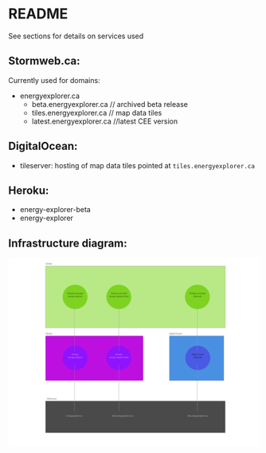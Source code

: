 # README

See sections for details on services used

## Stormweb.ca:

Currently used for domains:

- energyexplorer.ca
    + beta.energyexplorer.ca // archived beta release
    + tiles.energyexplorer.ca // map data tiles
    + latest.energyexplorer.ca //latest CEE version

## DigitalOcean:

- tileserver: hosting of map data tiles pointed at `tiles.energyexplorer.ca`

## Heroku: 

- energy-explorer-beta
- energy-explorer

## Infrastructure diagram:

![diagram](assets/cee-calp-setup.png)
